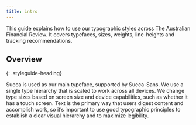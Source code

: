 ```yaml
---
title: intro
---
```


This guide explains how to use our typographic styles across The Australian Financial Review. It covers typefaces, sizes, weights, line-heights and tracking recommendations.

## Overview
{: .styleguide-heading}

Sueca is used as our main typeface, supported by Sueca-Sans.
We use a single type hierarchy that is scaled to work across all devices. We change type sizes based on screen size and device
capabilities, such as whether it has a touch screen.
Text is the primary way that users digest content and accomplish work, so it’s important to use good typographic principles to
establish a clear visual hierarchy and to maximize legibility.